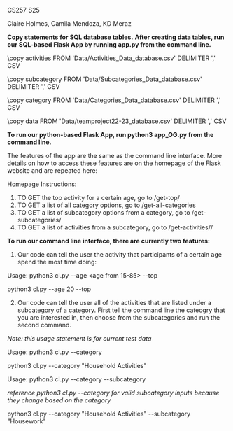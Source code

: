 CS257 S25

Claire Holmes, Camila Mendoza, KD Meraz

**Copy statements for SQL database tables.**
**After creating data tables, run our SQL-based Flask App by running app.py from the command line.**

\copy activities FROM 'Data/Activities_Data_database.csv' DELIMITER ',' CSV

\copy subcategory FROM 'Data/Subcategories_Data_database.csv' DELIMITER ',' CSV

\copy category FROM 'Data/Categories_Data_database.csv' DELIMITER ',' CSV

\copy data FROM 'Data/teamproject22-23_database.csv' DELIMITER ',' CSV

**To run our python-based Flask App, run python3 app_OG.py from the command line.**

The features of the app are the same as the command line interface. More details on how to access these features are on the homepage of the Flask website and are repeated here: 

Homepage Instructions:
1) TO GET the top activity for a certain age, go to /get-top/<age>
2) TO GET a list of all category options, go to /get-all-categories 
3) TO GET a list of subcategory options from a category, go to /get-subcategories/<category> 
4) TO GET a list of activities from a subcategory, go to /get-activities/<category>/<subcategory>


**To run our command line interface, there are currently two features:**

1) Our code can tell the user the activity that participants of a certain age spend the most time doing:

Usage: python3 cl.py --age <age from 15-85> --top

python3 cl.py --age 20 --top

2) Our code can tell the user all of the activities that are listed under a subcategory of a category. First tell the command line the cateogry that you are interested in, then choose from the subcategories and run the second command.

*Note: this usage statement is for current test data*

Usage: python3 cl.py --category <valid category>

python3 cl.py --category "Household Activities"

Usage: python3 cl.py --category <valid category> --subcategory <valid subcategory> 

*reference python3 cl.py --category for valid subcategory inputs because they change based on the category*

python3 cl.py --category "Household Activities" --subcategory "Housework"
